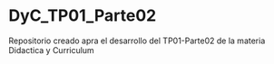 # DyC_TP01_Parte02
Repositorio creado apra el desarrollo del TP01-Parte02 de la materia Didactica y Curriculum
